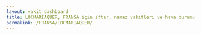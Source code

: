 ```yaml
---
layout: vakit_dashboard
title: LOCMARIAQUER, FRANSA için iftar, namaz vakitleri ve hava durumu - ilçe/eyalet seç
permalink: /FRANSA/LOCMARIAQUER/
---
```


<script type="text/javascript">
  var GLOBAL_COUNTRY = 'FRANSA';
  var GLOBAL_CITY = 'LOCMARIAQUER';
  var GLOBAL_STATE = '';
  var lat = 72;
  var lon = 21;
</script>
